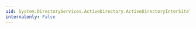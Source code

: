 ```yaml
---
uid: System.DirectoryServices.ActiveDirectory.ActiveDirectoryInterSiteTransport.SiteLinks
internalonly: False
---
```

